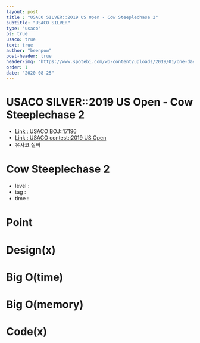 ```yaml
---
layout: post
title : "USACO SILVER::2019 US Open - Cow Steeplechase 2"
subtitle: "USACO SILVER"
type: "usaco"
ps: true
usaco: true
text: true
author: "beenpow"
post-header: true
header-img: "https://www.spotebi.com/wp-content/uploads/2019/01/one-day-day-one-workout-motivation-spotebi.jpg"
order: 1
date: "2020-08-25"
---
```


# USACO SILVER::2019 US Open - Cow Steeplechase 2
- [Link : USACO BOJ::17196](https://www.acmicpc.net/problem/17196)
- [Link : USACO contest::2019 US Open](http://www.usaco.org/index.php?page=open19results)
- 유사코 실버

# Cow Steeplechase 2

- level :
- tag :
- time :

# Point

# Design(x)

# Big O(time)

# Big O(memory)

# Code(x)

